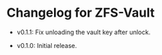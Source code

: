 # Changelog for ZFS-Vault

- v0.1.1: Fix unloading the vault key after unlock.

- v0.1.0: Initial release.
